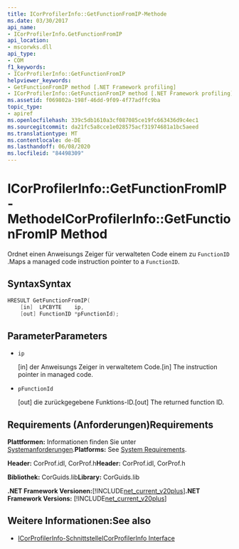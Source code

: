 ```yaml
---
title: ICorProfilerInfo::GetFunctionFromIP-Methode
ms.date: 03/30/2017
api_name:
- ICorProfilerInfo.GetFunctionFromIP
api_location:
- mscorwks.dll
api_type:
- COM
f1_keywords:
- ICorProfilerInfo::GetFunctionFromIP
helpviewer_keywords:
- GetFunctionFromIP method [.NET Framework profiling]
- ICorProfilerInfo::GetFunctionFromIP method [.NET Framework profiling]
ms.assetid: f069802a-198f-46dd-9f09-4f77adffc9ba
topic_type:
- apiref
ms.openlocfilehash: 339c5db1610a3cf087085ce19fc663436d9c4ec1
ms.sourcegitcommit: da21fc5a8cce1e028575acf31974681a1bc5aeed
ms.translationtype: MT
ms.contentlocale: de-DE
ms.lasthandoff: 06/08/2020
ms.locfileid: "84498309"
---
```

# <a name="icorprofilerinfogetfunctionfromip-method"></a><span data-ttu-id="bef9c-102">ICorProfilerInfo::GetFunctionFromIP-Methode</span><span class="sxs-lookup"><span data-stu-id="bef9c-102">ICorProfilerInfo::GetFunctionFromIP Method</span></span>
<span data-ttu-id="bef9c-103">Ordnet einen Anweisungs Zeiger für verwalteten Code einem zu `FunctionID` .</span><span class="sxs-lookup"><span data-stu-id="bef9c-103">Maps a managed code instruction pointer to a `FunctionID`.</span></span>  
  
## <a name="syntax"></a><span data-ttu-id="bef9c-104">Syntax</span><span class="sxs-lookup"><span data-stu-id="bef9c-104">Syntax</span></span>  
  
```cpp  
HRESULT GetFunctionFromIP(  
    [in]  LPCBYTE    ip,  
    [out] FunctionID *pFunctionId);  
```  
  
## <a name="parameters"></a><span data-ttu-id="bef9c-105">Parameter</span><span class="sxs-lookup"><span data-stu-id="bef9c-105">Parameters</span></span>

- `ip`

  <span data-ttu-id="bef9c-106">\[in] der Anweisungs Zeiger in verwaltetem Code.</span><span class="sxs-lookup"><span data-stu-id="bef9c-106">\[in] The instruction pointer in managed code.</span></span>

- `pFunctionId`

  <span data-ttu-id="bef9c-107">\[out] die zurückgegebene Funktions-ID.</span><span class="sxs-lookup"><span data-stu-id="bef9c-107">\[out] The returned function ID.</span></span>

## <a name="requirements"></a><span data-ttu-id="bef9c-108">Requirements (Anforderungen)</span><span class="sxs-lookup"><span data-stu-id="bef9c-108">Requirements</span></span>  
 <span data-ttu-id="bef9c-109">**Plattformen:** Informationen finden Sie unter [Systemanforderungen](../../get-started/system-requirements.md).</span><span class="sxs-lookup"><span data-stu-id="bef9c-109">**Platforms:** See [System Requirements](../../get-started/system-requirements.md).</span></span>  
  
 <span data-ttu-id="bef9c-110">**Header:** CorProf.idl, CorProf.h</span><span class="sxs-lookup"><span data-stu-id="bef9c-110">**Header:** CorProf.idl, CorProf.h</span></span>  
  
 <span data-ttu-id="bef9c-111">**Bibliothek:** CorGuids.lib</span><span class="sxs-lookup"><span data-stu-id="bef9c-111">**Library:** CorGuids.lib</span></span>  
  
 <span data-ttu-id="bef9c-112">**.NET Framework Versionen:**[!INCLUDE[net_current_v20plus](../../../../includes/net-current-v20plus-md.md)]</span><span class="sxs-lookup"><span data-stu-id="bef9c-112">**.NET Framework Versions:** [!INCLUDE[net_current_v20plus](../../../../includes/net-current-v20plus-md.md)]</span></span>  
  
## <a name="see-also"></a><span data-ttu-id="bef9c-113">Weitere Informationen:</span><span class="sxs-lookup"><span data-stu-id="bef9c-113">See also</span></span>

- [<span data-ttu-id="bef9c-114">ICorProfilerInfo-Schnittstelle</span><span class="sxs-lookup"><span data-stu-id="bef9c-114">ICorProfilerInfo Interface</span></span>](icorprofilerinfo-interface.md)
